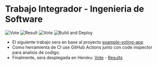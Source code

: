 # Trabajo Integrador - Ingenieria de Software 

![Vote](https://github.com/CarolinaMisa/trabajo-integrador-is3/workflows/Vote/badge.svg)  ![Result](https://github.com/CarolinaMisa/trabajo-integrador-is3/workflows/Result/badge.svg) ![Vote](https://github.com/CarolinaMisa/trabajo-integrador-is3/workflows/Vote/badge.svg) ![Build and Deploy](https://github.com/CarolinaMisa/trabajo-integrador-is3/workflows/Build%20and%20Deploy/badge.svg)

* El siguiente trabajo sera en base al proyecto [example-voting-app](https://github.com/dockersamples/example-voting-app)
* Como herramienta de CI use GitHub Actions junto con code inspector para analisis de codigo.
* Finalmente, sera desplegada en Heroku: [Vote](https://tp-vote.herokuapp.com/) - [Results](https://tp-result.herokuapp.com/)

